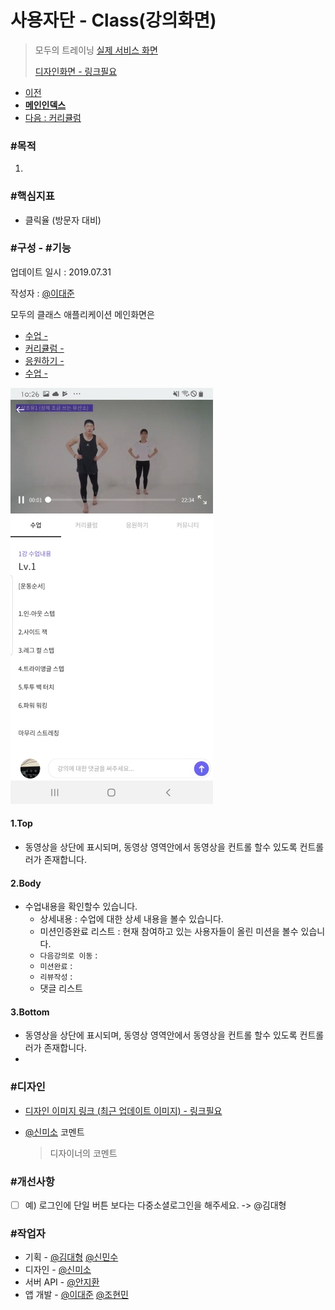 # 사용자단 - Class(강의화면)

> 모두의 트레이닝 [실제 서비스 화면](www.modooclass.net)
>
> [디자인화면 - 링크필요]() 



- [이전](../README.md)      
- [**메인인덱스**](../README.md)     
- [다음 : 커리큘럼]( ../curriculum/README.md)



### **#목적**

1. 



### #핵심지표

- 클릭율 (방문자 대비)

### **#구성 - #기능**
업데이트 일시 : 2019.07.31

작성자 : [@이대준](https://github.com/DaeJunLee)

모두의 클래스 애플리케이션 메인화면은

- [수업 - ](#1수업)
- [커리큘럼 - ](#1수업)
- [응원하기 - ](#1수업)
- [수업 - ](#1수업)


![App Class Screen](../img/class/class.jpg)

#### 1.Top
- 동영상을 상단에 표시되며, 동영상 영역안에서 동영상을 컨트롤 할수 있도록 컨트롤러가 존재합니다.

#### 2.Body
- 수업내용을 확인할수 있습니다.
  - 상세내용 : 수업에 대한 상세 내용을 볼수 있습니다.
  - 미션인증완료 리스트 : 현재 참여하고 있는 사용자들이 올린 미션을 볼수 있습니다.
  - `다음강의로 이동` : 
  - `미션완료` : 
  - `리뷰작성` : 
  - 댓글 리스트

#### 3.Bottom
- 동영상을 상단에 표시되며, 동영상 영역안에서 동영상을 컨트롤 할수 있도록 컨트롤러가 존재합니다.
- 

### **#디자인**

- [디자인 이미지 링크 (최근 업데이트 이미지) - 링크필요]()

- [@신미소](https://github.com/meeso-modoo)  코멘트

  > 디자이너의 코멘트



### #개선사항

- [ ] 예) 로그인에 단일 버튼 보다는 다중소셜로그인을 해주세요. -> @김대형



### **#작업자**

- 기획 - [@김대형](https://github.com/jacob-modoo) [@신민수](https://github.com/minsoo-modoo)
- 디자인 - [@신미소](https://github.com/meeso-modoo)
- 서버 API - [@안지환](https://github.com/jihwan-modoo)
- 앱 개발 - [@이대준](https://github.com/DaeJunLee) [@조현민](https://github.com/hyunmin-modoo)


  
